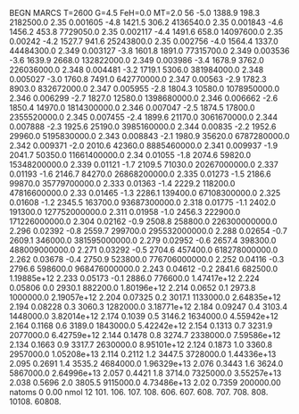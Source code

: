 BEGN
MARCS T=2600 G=4.5 FeH=0.0 MT=2.0
                  56
-5.0 1388.9 198.3 2182500.0 2.35 0.001605 
-4.8 1421.5 306.2 4136540.0 2.35 0.001843 
-4.6 1456.2 453.8 7729050.0 2.35 0.002117 
-4.4 1491.6 658.0 14097600.0 2.35 0.00242 
-4.2 1527.7 941.6 25243800.0 2.35 0.002756 
-4.0 1564.4 1337.0 44484300.0 2.349 0.003127 
-3.8 1601.8 1891.0 77315700.0 2.349 0.003536 
-3.6 1639.9 2668.0 132822000.0 2.349 0.003986 
-3.4 1678.9 3762.0 226036000.0 2.348 0.004481 
-3.2 1719.1 5306.0 381984000.0 2.348 0.005027 
-3.0 1760.8 7491.0 642770000.0 2.347 0.00563 
-2.9 1782.3 8903.0 832672000.0 2.347 0.005955 
-2.8 1804.3 10580.0 1078950000.0 2.346 0.006299 
-2.7 1827.0 12580.0 1398680000.0 2.346 0.006662 
-2.6 1850.4 14970.0 1814300000.0 2.346 0.007047 
-2.5 1874.5 17800.0 2355520000.0 2.345 0.007455 
-2.4 1899.6 21170.0 3061670000.0 2.344 0.007888 
-2.3 1925.6 25190.0 3985160000.0 2.344 0.00835 
-2.2 1952.6 29960.0 5195830000.0 2.343 0.008843 
-2.1 1980.9 35620.0 6787280000.0 2.342 0.009371 
-2.0 2010.6 42360.0 8885460000.0 2.341 0.009937 
-1.9 2041.7 50350.0 11661400000.0 2.34 0.01055 
-1.8 2074.6 59820.0 15348200000.0 2.339 0.01121 
-1.7 2109.5 71030.0 20267000000.0 2.337 0.01193 
-1.6 2146.7 84270.0 26868200000.0 2.335 0.01273 
-1.5 2186.6 99870.0 35779700000.0 2.333 0.01363 
-1.4 2229.2 118200.0 47816600000.0 2.33 0.01465 
-1.3 2286.1 139400.0 67108300000.0 2.325 0.01608 
-1.2 2345.5 163700.0 93687300000.0 2.318 0.01775 
-1.1 2402.0 191300.0 127752000000.0 2.311 0.01958 
-1.0 2456.3 222900.0 171226000000.0 2.304 0.02162 
-0.9 2508.8 258800.0 226300000000.0 2.296 0.02392 
-0.8 2559.7 299700.0 295532000000.0 2.288 0.02654 
-0.7 2609.1 346000.0 381595000000.0 2.279 0.02952 
-0.6 2657.4 398300.0 488009000000.0 2.271 0.03292 
-0.5 2704.6 457400.0 618278000000.0 2.262 0.03678 
-0.4 2750.9 523800.0 776706000000.0 2.252 0.04116 
-0.3 2796.6 598600.0 968476000000.0 2.243 0.04612 
-0.2 2841.6 682500.0 1.19885e+12 2.233 0.05173 
-0.1 2886.0 776600.0 1.47417e+12 2.224 0.05806 
0.0 2930.1 882200.0 1.80196e+12 2.214 0.0652 
0.1 2973.8 1000000.0 2.19057e+12 2.204 0.07325 
0.2 3017.1 1133000.0 2.64835e+12 2.194 0.08228 
0.3 3060.3 1282000.0 3.18771e+12 2.184 0.09247 
0.4 3103.4 1448000.0 3.82014e+12 2.174 0.1039 
0.5 3146.2 1634000.0 4.55942e+12 2.164 0.1168 
0.6 3189.0 1843000.0 5.42242e+12 2.154 0.1313 
0.7 3231.9 2077000.0 6.42759e+12 2.144 0.1478 
0.8 3274.7 2338000.0 7.59586e+12 2.134 0.1663 
0.9 3317.7 2630000.0 8.95101e+12 2.124 0.1873 
1.0 3360.8 2957000.0 1.05208e+13 2.114 0.2112 
1.2 3447.5 3728000.0 1.44336e+13 2.095 0.2691 
1.4 3535.2 4684000.0 1.96329e+13 2.076 0.3443 
1.6 3624.0 5867000.0 2.64996e+13 2.057 0.4421 
1.8 3714.0 7325000.0 3.55257e+13 2.038 0.5696 
2.0 3805.5 9115000.0 4.73486e+13 2.02 0.7359 
200000.00
natoms              0      0.00
nmol          12
          101.         106.       107.      108.         606.        607.        608.
          707.         708.       808.    10108.       60808.
